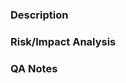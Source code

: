 ### Description

<replace this with a brief description of the changes>

### Risk/Impact Analysis

<replace this with your assessment of the overall risk and impact of the changes to the project>

### QA Notes

<replace this with any additional information necessary to aid in testing the changes>